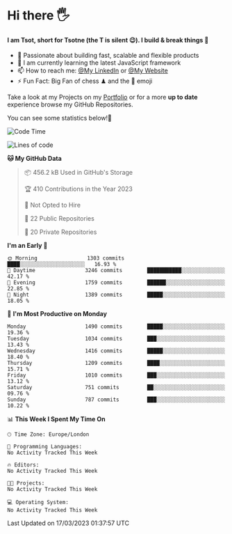 # Hi there :raised_hand_with_fingers_splayed:
#### I am Tsot, short for Tsotne (the T is silent :wink:). I build & break things :space_invader:
- :telescope: Passionate about building fast, scalable and flexible products
- :seedling: I am currently learning the latest JavaScript framework 
- :mailbox: How to reach me: [@My LinkedIn](https://www.linkedin.com/in/tsotne-gvadzabia/) or [@My Website](https://tsotne.co.uk/contact)
- :zap: Fun Fact: Big Fan of chess ♟ and the 👾 emoji

Take a look at my Projects on my [Portfolio](https://tsotne.co.uk/) or for a more **up to date** experience browse my GitHub Repositories.

You can see some statistics below!:space_invader:
<!--START_SECTION:waka-->
![Code Time](http://img.shields.io/badge/Code%20Time-761%20hrs%202%20mins-blue)

![Lines of code](https://img.shields.io/badge/From%20Hello%20World%20I%27ve%20Written-4.4%20million%20lines%20of%20code-blue)

**🐱 My GitHub Data** 

> 📦 456.2 kB Used in GitHub's Storage 
 > 
> 🏆 410 Contributions in the Year 2023
 > 
> 🚫 Not Opted to Hire
 > 
> 📜 22 Public Repositories 
 > 
> 🔑 20 Private Repositories 
 > 
**I'm an Early 🐤** 

```text
🌞 Morning                1303 commits        ████░░░░░░░░░░░░░░░░░░░░░   16.93 % 
🌆 Daytime                3246 commits        ███████████░░░░░░░░░░░░░░   42.17 % 
🌃 Evening                1759 commits        ██████░░░░░░░░░░░░░░░░░░░   22.85 % 
🌙 Night                  1389 commits        █████░░░░░░░░░░░░░░░░░░░░   18.05 % 
```
📅 **I'm Most Productive on Monday** 

```text
Monday                   1490 commits        █████░░░░░░░░░░░░░░░░░░░░   19.36 % 
Tuesday                  1034 commits        ███░░░░░░░░░░░░░░░░░░░░░░   13.43 % 
Wednesday                1416 commits        █████░░░░░░░░░░░░░░░░░░░░   18.40 % 
Thursday                 1209 commits        ████░░░░░░░░░░░░░░░░░░░░░   15.71 % 
Friday                   1010 commits        ███░░░░░░░░░░░░░░░░░░░░░░   13.12 % 
Saturday                 751 commits         ██░░░░░░░░░░░░░░░░░░░░░░░   09.76 % 
Sunday                   787 commits         ███░░░░░░░░░░░░░░░░░░░░░░   10.22 % 
```


📊 **This Week I Spent My Time On** 

```text
🕑︎ Time Zone: Europe/London

💬 Programming Languages: 
No Activity Tracked This Week

🔥 Editors: 
No Activity Tracked This Week

🐱‍💻 Projects: 
No Activity Tracked This Week

💻 Operating System: 
No Activity Tracked This Week
```


 Last Updated on 17/03/2023 01:37:57 UTC
<!--END_SECTION:waka-->
